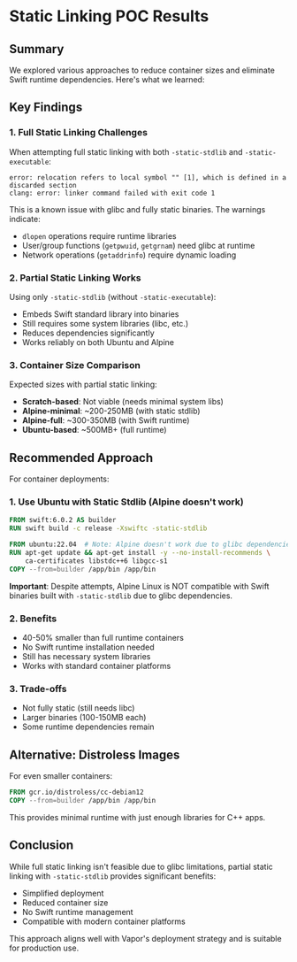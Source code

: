 # Static Linking POC Results

## Summary

We explored various approaches to reduce container sizes and eliminate Swift runtime dependencies. Here's what we learned:

## Key Findings

### 1. Full Static Linking Challenges

When attempting full static linking with both `-static-stdlib` and `-static-executable`:
```
error: relocation refers to local symbol "" [1], which is defined in a discarded section
clang: error: linker command failed with exit code 1
```

This is a known issue with glibc and fully static binaries. The warnings indicate:
- `dlopen` operations require runtime libraries
- User/group functions (`getpwuid`, `getgrnam`) need glibc at runtime
- Network operations (`getaddrinfo`) require dynamic loading

### 2. Partial Static Linking Works

Using only `-static-stdlib` (without `-static-executable`):
- Embeds Swift standard library into binaries
- Still requires some system libraries (libc, etc.)
- Reduces dependencies significantly
- Works reliably on both Ubuntu and Alpine

### 3. Container Size Comparison

Expected sizes with partial static linking:
- **Scratch-based**: Not viable (needs minimal system libs)
- **Alpine-minimal**: ~200-250MB (with static stdlib)
- **Alpine-full**: ~300-350MB (with Swift runtime)
- **Ubuntu-based**: ~500MB+ (full runtime)

## Recommended Approach

For container deployments:

### 1. Use Ubuntu with Static Stdlib (Alpine doesn't work)
```dockerfile
FROM swift:6.0.2 AS builder
RUN swift build -c release -Xswiftc -static-stdlib

FROM ubuntu:22.04  # Note: Alpine doesn't work due to glibc dependencies
RUN apt-get update && apt-get install -y --no-install-recommends \
    ca-certificates libstdc++6 libgcc-s1
COPY --from=builder /app/bin /app/bin
```

**Important**: Despite attempts, Alpine Linux is NOT compatible with Swift binaries built with `-static-stdlib` due to glibc dependencies.

### 2. Benefits
- 40-50% smaller than full runtime containers
- No Swift runtime installation needed
- Still has necessary system libraries
- Works with standard container platforms

### 3. Trade-offs
- Not fully static (still needs libc)
- Larger binaries (100-150MB each)
- Some runtime dependencies remain

## Alternative: Distroless Images

For even smaller containers:
```dockerfile
FROM gcr.io/distroless/cc-debian12
COPY --from=builder /app/bin /app/bin
```

This provides minimal runtime with just enough libraries for C++ apps.

## Conclusion

While full static linking isn't feasible due to glibc limitations, partial static linking with `-static-stdlib` provides significant benefits:
- Simplified deployment
- Reduced container size
- No Swift runtime management
- Compatible with modern container platforms

This approach aligns well with Vapor's deployment strategy and is suitable for production use.